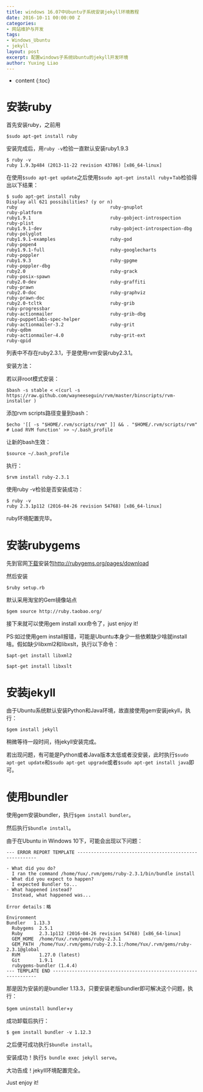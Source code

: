 ```yaml
---
title: windows 16.07中Ubuntu子系统安装jekyll环境教程
date: 2016-10-11 00:00:00 Z
categories:
- 网站维护与开发
tags:
- Windows_Ubuntu
- jekyll
layout: post
excerpt: 配置windows子系统Ubuntu的jekyll开发环境
author: Yuxing Liao
---
```


* content
{:toc}

# **安装ruby**

首先安装ruby，之前用

```
$sudo apt-get install ruby
```

安装完成后，用`ruby -v`检验一直默认安装ruby1.9.3

```
$ ruby -v
ruby 1.9.3p484 (2013-11-22 revision 43786) [x86_64-linux]
```

在使用`$sudo apt-get update`之后使用`$sudo apt-get install ruby`+`Tab`检验得出以下结果：

```
$ sudo apt-get install ruby
Display all 621 possibilities? (y or n)
ruby                                  ruby-gnuplot                          ruby-platform
ruby1.9.1                             ruby-gobject-introspection            ruby-plist
ruby1.9.1-dev                         ruby-gobject-introspection-dbg        ruby-polyglot
ruby1.9.1-examples                    ruby-god                              ruby-popen4
ruby1.9.1-full                        ruby-googlecharts                     ruby-poppler
ruby1.9.3                             ruby-gpgme                            ruby-poppler-dbg
ruby2.0                               ruby-grack                            ruby-posix-spawn
ruby2.0-dev                           ruby-graffiti                         ruby-prawn
ruby2.0-doc                           ruby-graphviz                         ruby-prawn-doc
ruby2.0-tcltk                         ruby-grib                             ruby-progressbar
ruby-actionmailer                     ruby-grib-dbg                         ruby-puppetlabs-spec-helper
ruby-actionmailer-3.2                 ruby-grit                             ruby-qdbm
ruby-actionmailer-4.0                 ruby-grit-ext                         ruby-qpid
```

列表中不存在ruby2.3.1，于是使用rvm安装ruby2.3.1。

安装方法：

若以非root模式安装：

```
$bash -s stable < <(curl -s https://raw.github.com/wayneeseguin/rvm/master/binscripts/rvm-installer )
```

添加rvm scripts路径变量到bash：

```
$echo '[[ -s "$HOME/.rvm/scripts/rvm" ]] && . "$HOME/.rvm/scripts/rvm" # Load RVM function' >> ~/.bash_profile
```

让新的bash生效：

```
$source ~/.bash_profile
```

执行：

```
$rvm install ruby-2.3.1
```

使用ruby -v检验是否安装成功：

```
$ ruby -v
ruby 2.3.1p112 (2016-04-26 revision 54768) [x86_64-linux]
```

ruby环境配置完毕。

# **安装rubygems**

先到官网[下载](http://www.2cto.com/soft)安装包<http://rubygems.org/pages/download>

然后安装

```
$ruby setup.rb
```

默认采用淘宝的Gem镜像站点

```
$gem source http://ruby.taobao.org/
```

接下来就可以使用gem install xxx命令了，just enjoy it!

PS:如过使用gem install报错，可能是Ubuntu本身少一些依赖缺少啥就install 啥。假如缺少libxml2和libxslt，执行以下命令：

```
$apt-get install libxml2
```

```
$apt-get install libxslt
```

# **安装jekyll**

由于Ubuntu系统默认安装Python和Java环境，故直接使用gem安装jekyll，执行：

```
$gem install jekyll
```

稍微等待一段时间，待jekyll安装完成。

若出现问题，有可能是Python或者Java版本太低或者没安装，此时执行`$sudo apt-get update`和`$sudo apt-get upgrade`或者`$sudo apt-get install java`即可。

# **使用bundler**

使用gem安装bundler，执行`$gem install bundler`。

然后执行`$bundle install`。

由于在Ubuntu in Windows 10下，可能会出现以下问题：

```
--- ERROR REPORT TEMPLATE -------------------------------------------------------

- What did you do?
  I ran the command /home/Yux/.rvm/gems/ruby-2.3.1/bin/bundle install
- What did you expect to happen?
  I expected Bundler to...
- What happened instead?
  Instead, what happened was...

Error details：略

Environment
Bundler   1.13.3
  Rubygems  2.5.1
  Ruby      2.3.1p112 (2016-04-26 revision 54768) [x86_64-linux]
  GEM_HOME  /home/Yux/.rvm/gems/ruby-2.3.1
  GEM_PATH  /home/Yux/.rvm/gems/ruby-2.3.1:/home/Yux/.rvm/gems/ruby-2.3.1@global
  RVM       1.27.0 (latest)
  Git       1.9.1
  rubygems-bundler (1.4.4)
--- TEMPLATE END ----------------------------------------------------------------
```

那是因为安装的是bundler 1.13.3，只要安装老版bundler即可解决这个问题，执行：

`$gem uninstall bundler`+`y`

成功卸载后执行：

```
$ gem install bundler -v 1.12.3
```

之后便可成功执行`$bundle install`。

安装成功！执行`$ bundle exec jekyll serve`。

大功告成！jekyll环境配置完全。

Just enjoy it!
